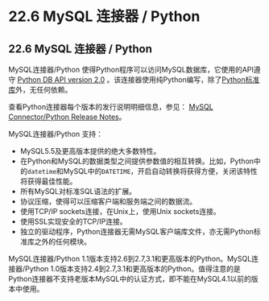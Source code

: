 # 22.6 MySQL 连接器 / Python

## 22.6 MySQL 连接器 / Python

MySQL连接器/Python 使得Python程序可以访问MySQL数据库，它使用的API遵守 [Python DB API version 2.0](http://www.python.org/dev/peps/pep-0249/) 。该连接器使用纯Python编写，除了[Python标准库](http://docs.python.org/2/library/)外，无任何依赖。

查看Python连接器每个版本的发行说明明细信息，参见：
[MySQL Connector/Python Release Notes](http://dev.mysql.com/doc/relnotes/connector-python/en/)。

MySQL连接器/Python 支持：

* MySQL5.5及更高版本提供的绝大多数特性。
* 在Python和MySQL的数据类型之间提供参数值的相互转换。比如，Python中的`datetime`和MySQL中的`DATETIME`，开启自动转换将获得方便，关闭该特性将获得最佳性能。
* 所有MySQL对标准SQL语法的扩展。
* 协议压缩，使得可以压缩客户端和服务端之间的数据流。
* 使用TCP/IP sockets连接，在Unix上，使用Unix sockets连接。
* 使用SSL实现安全的TCP/IP连接。
* 独立的驱动程序，Python连接器无需MySQL客户端库文件，亦无需Python标准库之外的任何模块。

MySQL连接器/Python 1.1版本支持2.6到2.7,3.1和更高版本的Python。MySQL连接器/Python 1.0版本支持2.4到2.7,3.1和更高版本的Python。值得注意的是Python连接器不支持老版本MySQL中的认证方式，即不能在MySQL4.1以前的版本中使用。